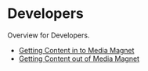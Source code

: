 Developers
==========

Overview for Developers.

* [Getting Content in to Media Magnet](subscription.md)
* [Getting Content out of Media Magnet](api.md)


